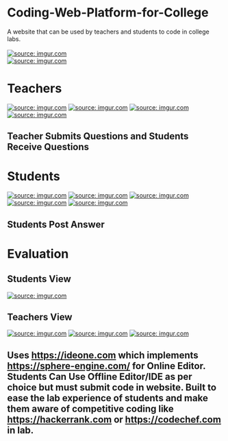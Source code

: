 # Coding-Web-Platform-for-College
A website that can be used by teachers and students to code in college labs. <br /><br />
<a href="https://imgur.com/xaz5R9Y"><img src="https://i.imgur.com/xaz5R9Y.jpg" title="source: imgur.com" /></a><br />
<a href="https://imgur.com/oY0NPay"><img src="https://i.imgur.com/oY0NPay.png" title="source: imgur.com" /></a><br />
# Teachers
<a href="https://imgur.com/9krzUiZ"><img src="https://i.imgur.com/9krzUiZ.jpg" title="source: imgur.com" /></a>
<a href="https://imgur.com/TxmqcIM"><img src="https://i.imgur.com/TxmqcIM.jpg" title="source: imgur.com" /></a>
<a href="https://imgur.com/u7pUDMF"><img src="https://i.imgur.com/u7pUDMF.jpg" title="source: imgur.com" /></a>
<a href="https://imgur.com/CYPIhj2"><img src="https://i.imgur.com/CYPIhj2.jpg" title="source: imgur.com" /></a>
## Teacher Submits Questions and Students Receive Questions
# Students
<a href="https://imgur.com/9krzUiZ"><img src="https://i.imgur.com/9krzUiZ.jpg" title="source: imgur.com" /></a>
<a href="https://imgur.com/FkolNze"><img src="https://i.imgur.com/FkolNze.jpg" title="source: imgur.com" /></a>
<a href="https://imgur.com/jEzcWmR"><img src="https://i.imgur.com/jEzcWmR.jpg" title="source: imgur.com" /></a>
<a href="https://imgur.com/un2jnMQ"><img src="https://i.imgur.com/un2jnMQ.jpg" title="source: imgur.com" /></a>
<a href="https://imgur.com/XrT6HjP"><img src="https://i.imgur.com/XrT6HjP.jpg" title="source: imgur.com" /></a>
## Students Post Answer

# Evaluation
## Students View
<a href="https://imgur.com/Ei8H4N4"><img src="https://i.imgur.com/Ei8H4N4.jpg" title="source: imgur.com" /></a>
## Teachers View
<a href="https://imgur.com/y9dKqJm"><img src="https://i.imgur.com/y9dKqJm.jpg" title="source: imgur.com" /></a>
<a href="https://imgur.com/rFYhoVS"><img src="https://i.imgur.com/rFYhoVS.jpg" title="source: imgur.com" /></a>
<a href="https://imgur.com/sKD6GHB"><img src="https://i.imgur.com/sKD6GHB.jpg" title="source: imgur.com" /></a>

## Uses https://ideone.com which implements https://sphere-engine.com/ for Online Editor. Students Can Use Offline Editor/IDE as per choice but must submit code in website. Built to ease the lab experience of students and make them aware of competitive coding like https://hackerrank.com or https://codechef.com in lab.
